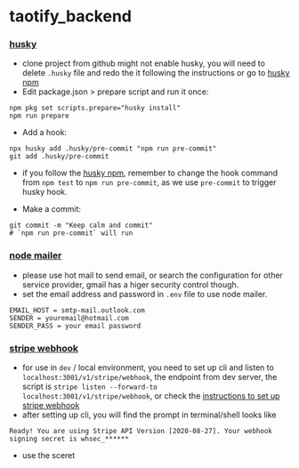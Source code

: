# taotify_backend

### **<u>husky</u>**

- clone project from github might not enable husky, you will need to delete `.husky` file and redo the it following the instructions or go to [husky npm](https://www.npmjs.com/package/husky)
- Edit package.json > prepare script and run it once:

```
npm pkg set scripts.prepare="husky install"
npm run prepare
```

- Add a hook:

```
npx husky add .husky/pre-commit "npm run pre-commit"
git add .husky/pre-commit
```

- if you follow the [husky npm](https://www.npmjs.com/package/husky), remember to change the hook command from `npm test` to `npm run pre-commit`, as we use `pre-commit` to trigger husky hook.

- Make a commit:

```
git commit -m "Keep calm and commit"
# `npm run pre-commit` will run
```

### **<u>node mailer</u>**

- please use hot mail to send email, or search the configuration for other service provider, gmail has a higer security control though.
- set the email address and password in `.env` file to use node mailer.

```
EMAIL_HOST = smtp-mail.outlook.com
SENDER = youremail@hotmail.com
SENDER_PASS = your email password
```

### **<u>stripe webhook</u>**

- for use in `dev` / local environment, you need to set up cli and listen to `localhost:3001/v1/stripe/webhook`, the endpoint from dev server, the script is `stripe listen --forward-to localhost:3001/v1/stripe/webhook`, or check the [instructions to set up stripe webhook](https://stripe.com/docs/webhooks/test?shell=true&api=true)
- after setting up cli, you will find the prompt in terminal/shell looks like

```
Ready! You are using Stripe API Version [2020-08-27]. Your webhook signing secret is whsec_******
```
- use the sceret 
